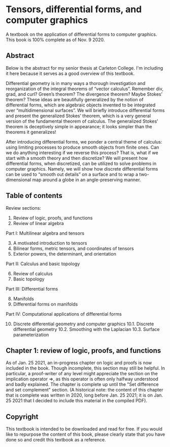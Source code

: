 # Tensors, differential forms, and computer graphics
A textbook on the application of differential forms to computer graphics. This book is 100% complete as of Nov. 9 2020.

## Abstract

Below is the abstract for my senior thesis at Carleton College. I'm including it here because it serves as a good overview of this textbook.

Differential geometry is in many ways a thorough investigation and reorganization of the integral theorems of “vector calculus”. Remember div, grad, and curl? Green’s theorem? The divergence theorem? Maybe Stokes’ theorem? These ideas are beautifully generalized by the notion of differential forms, which are algebraic objects invented to be integrated over “multidimensional surfaces”. We will briefly introduce differential forms and present the generalized Stokes’ theorem, which is a very general version of the fundamental theorem of calculus. The generalized Stokes’ theorem is deceptively simple in appearance; it looks simpler than the theorems it generalizes!

After introducing differential forms, we ponder a central theme of calculus: using limiting processes to produce smooth objects from finite ones. Can we do anything interesting if we reverse this process? That is, what if we start with a smooth theory and then discretize? We will present how differential forms, when discretized, can be utilized to solve problems in computer graphics. Namely, we will show how discrete differential forms can be used to “smooth out details” on a surface and to wrap a two-dimensional map around a globe in an angle-preserving manner.

## Table of contents

Review sections:

1. Review of logic, proofs, and functions
2. Review of linear algebra

Part I: Multilinear algebra and tensors

3. A motivated introduction to tensors
4. Bilinear forms, metric tensors, and coordinates of tensors
5. Exterior powers, the determinant, and orientation

Part II: Calculus and basic topology

6. Review of calculus
7. Basic topology

Part III: Differential forms

8. Manifolds
9. Differential forms on manifolds

Part IV: Computational applications of differential forms

10. Discrete differential geometry and computer graphics
10.1. Discrete differential geometry
10.2. Smoothing with the Laplacian
10.3. Surface parameterization

## Chapter 1: review of logic, proofs, and functions

As of Jan. 25 2021, an in-progress chapter on logic and proofs is now included in the book. Though incomplete, this section may still be helpful. In particular, a proof-writer of any level might appreciate the section on the implication operator =>, as this operator is often only halfway understood and badly explained. The chapter is complete up until the "Set difference and set complement" section. (A historical note: the content of this chapter that is complete was written in 2020, long before Jan. 25 2021; it is on Jan. 25 2021 that I decided to include this material in the compiled PDF). 

## Copyright

This textbook is intended to be downloaded and read for free. If you would like to repurpose the content of this book, please clearly state that you have done so and credit this textbook as a reference.
